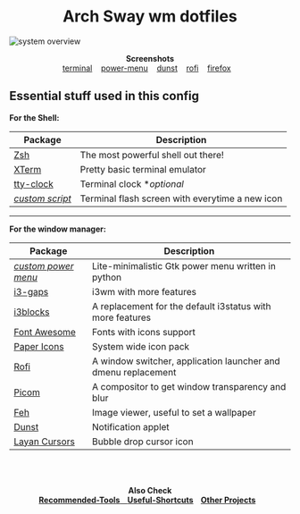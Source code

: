 <h1 align="center">Arch Sway wm dotfiles</h1>

![system overview](https://raw.githubusercontent.com/ut-kr/dotfiles/main/screenshots/home.png)

<p align="center">
    <b>Screenshots</b><br>
    <a href="https://raw.githubusercontent.com/ut-kr/fetch/main/screenshots/art.png">terminal</a>&nbsp;&nbsp;&nbsp;
    <a href="https://raw.githubusercontent.com/ut-kr/shutdown_menu/main/screenshot.png">power-menu</a>&nbsp;&nbsp;&nbsp;
    <a href="https://raw.githubusercontent.com/ut-kr/dotfiles/main/screenshots/dunst.png">dunst</a>&nbsp;&nbsp;&nbsp;
    <a href="https://raw.githubusercontent.com/ut-kr/dotfiles/main/screenshots/rofi.png">rofi</a>&nbsp;&nbsp;&nbsp;
    <a href="https://raw.githubusercontent.com/ut-kr/dotfiles/main/screenshots/firefox.png">firefox</a>&nbsp;&nbsp;&nbsp;
</p>

## Essential stuff used in this config

**For the Shell:**

| Package                                                 | Description                                                      |
|---------------------------------------------------------|------------------------------------------------------------------|
| [Zsh](https://github.com/zsh-users/zsh)                 | The most powerful shell out there!                               |
| [XTerm](https://invisible-island.net/xterm/)            | Pretty basic terminal emulator                                   |
| [tty-clock](https://github.com/xorg62/tty-clock)        | Terminal clock                                      \**optional* |
| [*custom script*](https://github.com/ut-kr/fetch)       | Terminal flash screen with everytime a new icon                  |

------

**For the window manager:**

| Package                                                                           | Description                                                       |
|-----------------------------------------------------------------------------------|-------------------------------------------------------------------|
| [*custom power menu*](https://github.com/ut-kr/Tools/tree/main/Shutdown%20Menu)   | Lite-minimalistic Gtk power menu written in python                |
| [i3-gaps](https://github.com/Airblader/i3)                                        | i3wm with more features                                           |
| [i3blocks](https://github.com/vivien/i3blocks)                                    | A replacement for the default i3status with more features         |
| [Font Awesome](https://github.com/FortAwesome/Font-Awesome)                       | Fonts with icons support                                          |
| [Paper Icons](https://github.com/snwh/paper-icon-theme)                           | System wide icon pack                                             |
| [Rofi](https://github.com/DaveDavenport/rofi)                                     | A window switcher, application launcher and dmenu replacement     |
| [Picom](https://github.com/tryone144/picom/tree/feature/dual_kawase)              | A compositor to get window transparency and blur                  |
| [Feh](https://github.com/derf/feh)                                                | Image viewer, useful to set a wallpaper                           |
| [Dunst](https://github.com/dunst-project/dunst)                                   | Notification applet                                               |
| [Layan Cursors](https://www.gnome-look.org/p/1365214/)                            | Bubble drop cursor icon                                           |

<br><br>
<p align="center">
    <b>Also Check<b><br>
    <a href="https://github.com/ut-kr/dotfiles/blob/main/tools.md">Recommended-Tools</b>&nbsp;&nbsp;&nbsp;
    <a href="https://github.com/ut-kr/dotfiles/blob/main/Shortcuts.md">Useful-Shortcuts</a>&nbsp;&nbsp;&nbsp;
    <a href="https://github.com/ut-kr?tab=repositories">Other Projects</a>&nbsp;&nbsp;&nbsp;
</p>
